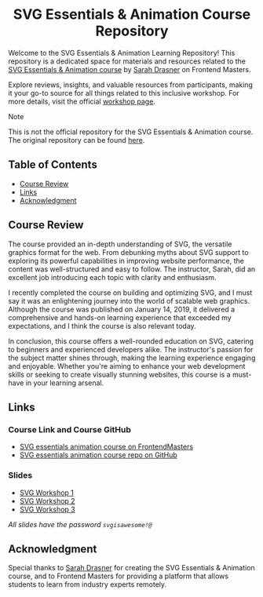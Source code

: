<a name="readme-top"></a>

<div align="center">
  <h1> SVG Essentials & Animation Course Repository</h1>
</div>

Welcome to the SVG Essentials & Animation Learning Repository! This repository is a dedicated space for materials and
resources related to
the [SVG Essentials & Animation course](https://frontendmasters.com/courses/svg-essentials-animation/)
by [Sarah Drasner](https://frontendmasters.com/teachers/sarah-drasner/)
on Frontend Masters.

Explore reviews, insights, and valuable resources from participants, making it your go-to source for all things related
to this inclusive workshop. For more details, visit the
official [workshop page](https://frontendmasters.com/courses/svg-essentials-animation/).

> [!NOTE]
> This is not the official repository for the SVG Essentials & Animation course. The original repository can be
> found [here](https://github.com/sdras/svg-workshop).

## Table of Contents

- [Course Review](#course-review)
- [Links](#links)
- [Acknowledgment](#acknowledgment)

## Course Review

The course provided an in-depth understanding of SVG, the versatile graphics format for the web. From debunking myths
about SVG support to exploring its powerful capabilities in improving website performance, the content was
well-structured and easy to follow. The instructor, Sarah, did an excellent job introducing each topic with clarity and
enthusiasm.

I recently completed the course on building and optimizing SVG, and I must say it was an enlightening journey into the
world of scalable web graphics. Although the course was published on January 14, 2019, it delivered a comprehensive and
hands-on learning experience that exceeded my expectations, and I think the course is also relevant today.

In conclusion, this course offers a well-rounded education on SVG, catering to beginners and experienced developers
alike. The instructor's passion for the subject matter shines through, making the learning experience engaging and
enjoyable. Whether you're aiming to enhance your web development skills or seeking to create visually stunning websites,
this course is a must-have in your learning arsenal.

## Links

### Course Link and Course GitHub

- [SVG essentials animation course on FrontendMasters](https://frontendmasters.com/courses/svg-essentials-animation/)
- [SVG essentials animation course repo on GitHub](https://github.com/sdras/svg-workshop)

### Slides

- [SVG Workshop 1](http://slides.com/sdrasner/adv-svg-1?token=UCdXy3zz)
- [SVG Workshop 2](http://slides.com/sdrasner/adv-svg-2?token=FxyYIMcu)
- [SVG Workshop 3](http://slides.com/sdrasner/adv-svg-3?token=IiYk_UQj)

_All slides have the password `svgisawesome!@`_

## Acknowledgment

Special thanks to [Sarah Drasner](https://frontendmasters.com/teachers/sarah-drasner/) for creating the SVG Essentials &
Animation course, and to
Frontend Masters for providing a platform that allows students to learn from industry experts remotely.